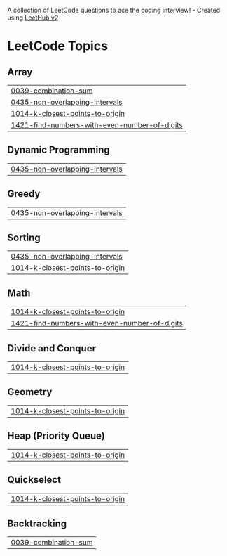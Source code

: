 A collection of LeetCode questions to ace the coding interview! - Created using [LeetHub v2](https://github.com/arunbhardwaj/LeetHub-2.0)
<!---LeetCode Topics Start-->
# LeetCode Topics
## Array
|  |
| ------- |
| [0039-combination-sum](https://github.com/Venkatasaikishor/LEETCODES/tree/master/0039-combination-sum) |
| [0435-non-overlapping-intervals](https://github.com/Venkatasaikishor/LEETCODES/tree/master/0435-non-overlapping-intervals) |
| [1014-k-closest-points-to-origin](https://github.com/Venkatasaikishor/LEETCODES/tree/master/1014-k-closest-points-to-origin) |
| [1421-find-numbers-with-even-number-of-digits](https://github.com/Venkatasaikishor/LEETCODES/tree/master/1421-find-numbers-with-even-number-of-digits) |
## Dynamic Programming
|  |
| ------- |
| [0435-non-overlapping-intervals](https://github.com/Venkatasaikishor/LEETCODES/tree/master/0435-non-overlapping-intervals) |
## Greedy
|  |
| ------- |
| [0435-non-overlapping-intervals](https://github.com/Venkatasaikishor/LEETCODES/tree/master/0435-non-overlapping-intervals) |
## Sorting
|  |
| ------- |
| [0435-non-overlapping-intervals](https://github.com/Venkatasaikishor/LEETCODES/tree/master/0435-non-overlapping-intervals) |
| [1014-k-closest-points-to-origin](https://github.com/Venkatasaikishor/LEETCODES/tree/master/1014-k-closest-points-to-origin) |
## Math
|  |
| ------- |
| [1014-k-closest-points-to-origin](https://github.com/Venkatasaikishor/LEETCODES/tree/master/1014-k-closest-points-to-origin) |
| [1421-find-numbers-with-even-number-of-digits](https://github.com/Venkatasaikishor/LEETCODES/tree/master/1421-find-numbers-with-even-number-of-digits) |
## Divide and Conquer
|  |
| ------- |
| [1014-k-closest-points-to-origin](https://github.com/Venkatasaikishor/LEETCODES/tree/master/1014-k-closest-points-to-origin) |
## Geometry
|  |
| ------- |
| [1014-k-closest-points-to-origin](https://github.com/Venkatasaikishor/LEETCODES/tree/master/1014-k-closest-points-to-origin) |
## Heap (Priority Queue)
|  |
| ------- |
| [1014-k-closest-points-to-origin](https://github.com/Venkatasaikishor/LEETCODES/tree/master/1014-k-closest-points-to-origin) |
## Quickselect
|  |
| ------- |
| [1014-k-closest-points-to-origin](https://github.com/Venkatasaikishor/LEETCODES/tree/master/1014-k-closest-points-to-origin) |
## Backtracking
|  |
| ------- |
| [0039-combination-sum](https://github.com/Venkatasaikishor/LEETCODES/tree/master/0039-combination-sum) |
<!---LeetCode Topics End-->